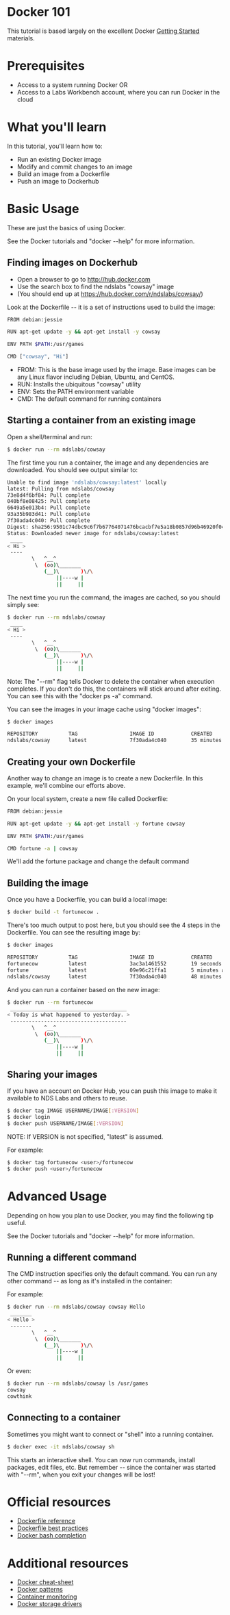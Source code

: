 # Docker 101

This tutorial is based largely on the excellent Docker [Getting Started](https://docs.docker.com/linux/step_four/) materials.

# Prerequisites
* Access to a system running Docker
OR
* Access to a Labs Workbench account, where you can run Docker in the cloud

# What you'll learn
In this tutorial, you'll learn how to:
* Run an existing Docker image
* Modify and commit changes to an image
* Build an image from a Dockerfile
* Push an image to Dockerhub 

# Basic Usage
These are just the basics of using Docker.

See the Docker tutorials and "docker --help" for more information.

## Finding images on Dockerhub

* Open a browser to go to http://hub.docker.com
* Use the search box to find the ndslabs "cowsay" image
* (You should end up at https://hub.docker.com/r/ndslabs/cowsay/)

Look at the Dockerfile -- it is a set of instructions used to build the image:

```bash
FROM debian:jessie

RUN apt-get update -y && apt-get install -y cowsay

ENV PATH $PATH:/usr/games

CMD ["cowsay", "Hi"]
```

* FROM: This is the base image used by the image. Base images can be any Linux flavor including Debian, Ubuntu, and CentOS.
* RUN: Installs the ubiquitous "cowsay" utility 
* ENV: Sets the PATH environment variable
* CMD: The default command for running containers


## Starting a container from an existing image

Open a shell/terminal and run:

```bash
$ docker run --rm ndslabs/cowsay
```

The first time you run a container, the image and any dependencies are downloaded. You should see output similar to:

```bash
Unable to find image 'ndslabs/cowsay:latest' locally
latest: Pulling from ndslabs/cowsay
73e8d4f6bf84: Pull complete
040bf8e08425: Pull complete
6649a5e013b4: Pull complete
93a35b983d41: Pull complete
7f30ada4c040: Pull complete
Digest: sha256:9501c74dbc9c6f7b67764071476bcacbf7e5a18b0857d96b46920f0431493e0b
Status: Downloaded newer image for ndslabs/cowsay:latest
 ____
< Hi >
 ----
        \   ^__^
         \  (oo)\_______
            (__)\       )\/\
                ||----w |
                ||     ||
```

The next time you run the command, the images are cached, so you should simply see:

```bash
$ docker run --rm ndslabs/cowsay
 ____
< Hi >
 ----
        \   ^__^
         \  (oo)\_______
            (__)\       )\/\
                ||----w |
                ||     ||
```

Note: The "--rm" flag tells Docker to delete the container when execution completes.  If you don't do this, the containers will stick around after exiting. You can see this with the "docker ps -a" command. 

You can see the images in your image cache using "docker images":
```bash
$ docker images

REPOSITORY          TAG                 IMAGE ID            CREATED             VIRTUAL SIZE
ndslabs/cowsay      latest              7f30ada4c040        35 minutes ago      170.9 MB
```

## Creating your own Dockerfile

Another way to change an image is to create a new Dockerfile. In this example, we'll combine our efforts above.

On your local system, create a new file called Dockerfile:
```bash
FROM debian:jessie

RUN apt-get update -y && apt-get install -y fortune cowsay

ENV PATH $PATH:/usr/games

CMD fortune -a | cowsay
```

We'll add the fortune package and change the default command

## Building the image

Once you have a Dockerfile, you can build a local image:
```bash
$ docker build -t fortunecow .
```

There's too much output to post here, but you should see the 4 steps in the Dockerfile.  You can see the resulting image by:

```bash
$ docker images

REPOSITORY          TAG                 IMAGE ID            CREATED             VIRTUAL SIZE
fortunecow          latest              3ac3a1461552        19 seconds ago      172.9 MB
fortune             latest              09e96c21ffa1        5 minutes ago       175.9 MB
ndslabs/cowsay      latest              7f30ada4c040        48 minutes ago      170.9 MB
```

And you can run a container based on the new image:
```bash
$ docker run --rm fortunecow
 ______________________________________
< Today is what happened to yesterday. >
 --------------------------------------
        \   ^__^
         \  (oo)\_______
            (__)\       )\/\
                ||----w |
                ||     ||
```


## Sharing your images

If you have an account on Docker Hub, you can push this image to make it available to NDS Labs and others to reuse.

```bash
$ docker tag IMAGE USERNAME/IMAGE[:VERSION]
$ docker login
$ docker push USERNAME/IMAGE[:VERSION]
```

NOTE: If VERSION is not specified, "latest" is assumed.

For example:

```bash
$ docker tag fortunecow <user>/fortunecow
$ docker push <user>/fortunecow
```

# Advanced Usage
Depending on how you plan to use Docker, you may find the following tip useful.

See the Docker tutorials and "docker --help" for more information.

## Running a different command

The CMD instruction specifies only the default command. You can run any other command -- as long as it's installed in the container:

For example:
```bash
$ docker run --rm ndslabs/cowsay cowsay Hello
 _______
< Hello >
 -------
        \   ^__^
         \  (oo)\_______
            (__)\       )\/\
                ||----w |
                ||     ||
```

Or even:
```bash
$ docker run --rm ndslabs/cowsay ls /usr/games
cowsay
cowthink
```

## Connecting to a container

Sometimes you might want to connect or "shell" into a running container. 

```bash
$ docker exec -it ndslabs/cowsay sh
```

This starts an interactive shell.  You can now run commands, install packages, edit files, etc.  But remember -- since the container was started with "--rm", when you exit your changes will be lost!

# Official resources
* [Dockerfile reference](https://docs.docker.com/engine/reference/builder/)
* [Dockerfile best practices](https://docs.docker.com/engine/userguide/eng-image/dockerfile_best-practices/)
* [Docker bash completion](https://raw.githubusercontent.com/docker/docker/master/contrib/completion/bash/docker)

# Additional resources
* [Docker cheat-sheet](https://github.com/wsargent/docker-cheat-sheet)
* [Docker patterns](http://hokstad.com/docker/patterns)
* [Container monitoring](https://www.youtube.com/watch?v=S-4wxLgpZdE)
* [Docker storage drivers](https://www.youtube.com/watch?v=hk6wqNBLlxQ)
